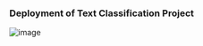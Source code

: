 ### Deployment of Text Classification Project
![image](https://github.com/Aakkash24/Classification_LSTM/assets/86700664/4127ba7b-9d90-47a6-b85e-8ea5ed100c51)

